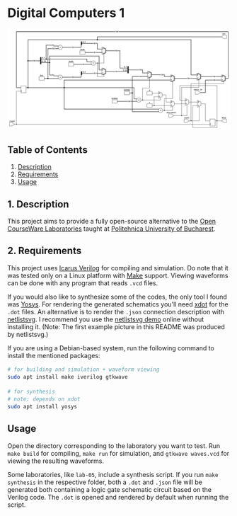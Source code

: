 # Digital Computers 1

![alt text](example.svg "Laboratory 5, synthesized and rendered")

## Table of Contents

1. [Description](#Description)
2. [Requirements](#Requirements)
3. [Usage](#Usage)

<a name="Description"></a>
## 1. Description

This project aims to provide a fully open-source alternative to the
[Open CourseWare Laboratories](https://ocw.cs.pub.ro/courses/cn1) taught at
[Politehnica University of Bucharest](upb.ro).


<a name="Requirements"></a>
## 2. Requirements

This project uses [Icarus Verilog](http://iverilog.icarus.com/) for compiling
and simulation. Do note that it was tested only on a Linux platform with
[Make](https://www.gnu.org/software/make/) support. Viewing waveforms can be
done with any program that reads `.vcd` files.

If you would also like to synthesize some of the codes, the only tool I found
was [Yosys](http://www.clifford.at/yosys/). For rendering the generated
schematics you'll need [xdot](https://github.com/jrfonseca/xdot.py) for the
`.dot` files. An alternative is to render the `.json` connection description
with [netlistsvg](https://github.com/nturley/netlistsvg). I recommend you use
the [netlistsvg demo](https://neilturley.dev/netlistsvg/) online without
installing it. (Note: The first example picture in this README was produced by
netlistsvg.)

If you are using a Debian-based system, run the following command to install
the mentioned packages:

```bash
# for building and simulation + waveform viewing
sudo apt install make iverilog gtkwave

# for synthesis
# note: depends on xdot
sudo apt install yosys
```

<a name="Usage"></a>
## Usage

Open the directory corresponding to the laboratory you want to test. Run
`make build` for compiling, `make run` for simulation, and `gtkwave waves.vcd`
for viewing the resulting waveforms.

Some laboratories, like `lab-05`, include a synthesis script. If you run
`make synthesis` in the respective folder, both a `.dot` and `.json` file will
be generated both containing a logic gate schematic circuit based on the
Verilog code. The `.dot` is opened and rendered by default when running the
script.
